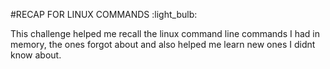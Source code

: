 #RECAP FOR LINUX COMMANDS :light_bulb:

This challenge helped me recall the linux command line commands I had in memory, the ones forgot about and also helped me learn new ones I didnt know about.


